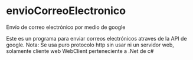 # envioCorreoElectronico
Envío de correo electrónico por medio de google 


Este es un programa para enviar correos electrónicos atraves de la API de google.
Nota: Se usa puro protocolo http sin usar ni un servidor web, solamente cliente web WebClient perteneciente a .Net de c#
